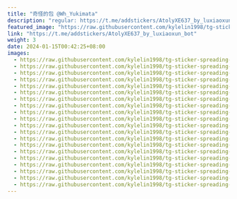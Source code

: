 ```yaml
---
title: "奇怪的包 @Wh_Yukimata"
description: "regular: https://t.me/addstickers/AtolyXE637_by_luxiaoxun_bot"
featured_image: "https://raw.githubusercontent.com/kylelin1998/tg-sticker-spreading-worldwide-images/main/img/849c9975-f60f-4188-9199-0f91992aee54.jpg"
link: "https://t.me/addstickers/AtolyXE637_by_luxiaoxun_bot"
weight: 3
date: 2024-01-15T00:42:25+08:00
images:
  - https://raw.githubusercontent.com/kylelin1998/tg-sticker-spreading-worldwide-images/main/img/849c9975-f60f-4188-9199-0f91992aee54.jpg
  - https://raw.githubusercontent.com/kylelin1998/tg-sticker-spreading-worldwide-images/main/img/43582949-9166-419d-a918-522b23d49608.jpg
  - https://raw.githubusercontent.com/kylelin1998/tg-sticker-spreading-worldwide-images/main/img/8c1f9976-665f-41c6-8baf-df0c4ceff241.jpg
  - https://raw.githubusercontent.com/kylelin1998/tg-sticker-spreading-worldwide-images/main/img/6827fe03-ce81-4b99-89d6-aa94b6c45adc.jpg
  - https://raw.githubusercontent.com/kylelin1998/tg-sticker-spreading-worldwide-images/main/img/776a224e-b168-440d-a4f9-02f4bd21872f.jpg
  - https://raw.githubusercontent.com/kylelin1998/tg-sticker-spreading-worldwide-images/main/img/dd98b5ac-db87-4733-83e9-834d600d056b.jpg
  - https://raw.githubusercontent.com/kylelin1998/tg-sticker-spreading-worldwide-images/main/img/f8c93631-3329-4cf1-97dd-15c9e4aa2d67.jpg
  - https://raw.githubusercontent.com/kylelin1998/tg-sticker-spreading-worldwide-images/main/img/d8076159-79f3-4f74-ac9a-aa42032d5ca7.jpg
  - https://raw.githubusercontent.com/kylelin1998/tg-sticker-spreading-worldwide-images/main/img/00edc0b7-2b2e-42a1-944b-e8d195d3d1d5.jpg
  - https://raw.githubusercontent.com/kylelin1998/tg-sticker-spreading-worldwide-images/main/img/ad04cdd7-e92e-4237-9c13-8be381a8593d.jpg
  - https://raw.githubusercontent.com/kylelin1998/tg-sticker-spreading-worldwide-images/main/img/08e777f6-f514-4552-bf72-f80fd6b026c8.jpg
  - https://raw.githubusercontent.com/kylelin1998/tg-sticker-spreading-worldwide-images/main/img/e587afb1-2e81-4ade-9130-11866358cb70.jpg
  - https://raw.githubusercontent.com/kylelin1998/tg-sticker-spreading-worldwide-images/main/img/7b0d53ba-62dc-470c-b33a-74570e07dbcf.jpg
  - https://raw.githubusercontent.com/kylelin1998/tg-sticker-spreading-worldwide-images/main/img/6a694cb7-649b-4934-ad82-5e195569b1fd.jpg
  - https://raw.githubusercontent.com/kylelin1998/tg-sticker-spreading-worldwide-images/main/img/ccb4f73f-88dd-48db-a2a3-5d4dd5a9fc08.jpg
  - https://raw.githubusercontent.com/kylelin1998/tg-sticker-spreading-worldwide-images/main/img/49285801-4556-41b0-ba57-4b30c662e5aa.jpg
  - https://raw.githubusercontent.com/kylelin1998/tg-sticker-spreading-worldwide-images/main/img/f2f94587-0a91-4ede-be87-cce523a7b63a.jpg
  - https://raw.githubusercontent.com/kylelin1998/tg-sticker-spreading-worldwide-images/main/img/2d3ab2e3-907a-4935-a580-1518c0032bb0.jpg
  - https://raw.githubusercontent.com/kylelin1998/tg-sticker-spreading-worldwide-images/main/img/d28b9275-6130-4999-b143-a193d10b4ebb.jpg
  - https://raw.githubusercontent.com/kylelin1998/tg-sticker-spreading-worldwide-images/main/img/58fe2f36-cf12-49fd-ae8b-505d9322fdc0.jpg
---
```

